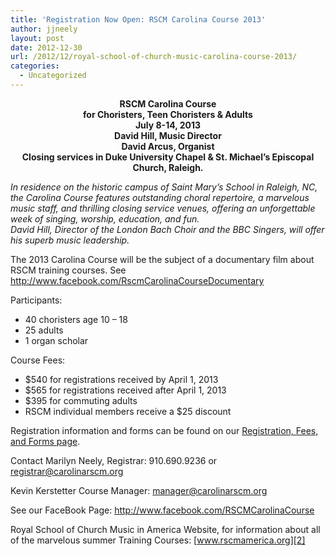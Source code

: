 ```yaml
---
title: 'Registration Now Open: RSCM Carolina Course 2013'
author: jjneely
layout: post
date: 2012-12-30
url: /2012/12/royal-school-of-church-music-carolina-course-2013/
categories:
  - Uncategorized
---
```

<p style="text-align: center;">
  <strong>RSCM Carolina Course</strong><br /> <strong> for Choristers, Teen Choristers & Adults</strong><br /> <strong> July 8-14, 2013</strong><br /> <strong> David Hill, Music Director</strong><br /> <strong> David Arcus, Organist</strong><br /> <strong> Closing services in Duke University Chapel & St. Michael’s Episcopal Church, Raleigh.</strong>
</p>

*In residence on the historic campus of Saint Mary’s School in Raleigh, NC, the Carolina Course features outstanding choral repertoire, a marvelous music staff, and thrilling closing service venues, offering an unforgettable week of singing, worship, education, and fun.  
David Hill, Director of the London Bach Choir and the BBC Singers, will offer his superb music leadership.*

The 2013 Carolina Course will be the subject of a documentary film about RSCM training courses. See <http://www.facebook.com/RscmCarolinaCourseDocumentary>

Participants:

  * 40 choristers age 10 – 18
  * 25 adults
  * 1 organ scholar

Course Fees:

  * $540 for registrations received by April 1, 2013
  * $565 for registrations received after April 1, 2013
  * $395 for commuting adults
  * RSCM individual members receive a $25 discount

Registration information and forms can be found on our [Registration, Fees, and Forms page][1].

Contact Marilyn Neely, Registrar: 910.690.9236 or registrar@carolinarscm.org

Kevin Kerstetter Course Manager: manager@carolinarscm.org

See our FaceBook Page: <http://www.facebook.com/RSCMCarolinaCourse>

Royal School of Church Music in America Website, for information about all of the marvelous summer Training Courses: [www.rscmamerica.org][2]

[1]: http://carolinarscm.org/course-information/registration-and-forms/
[2]: http://www.rscmamerica.org
